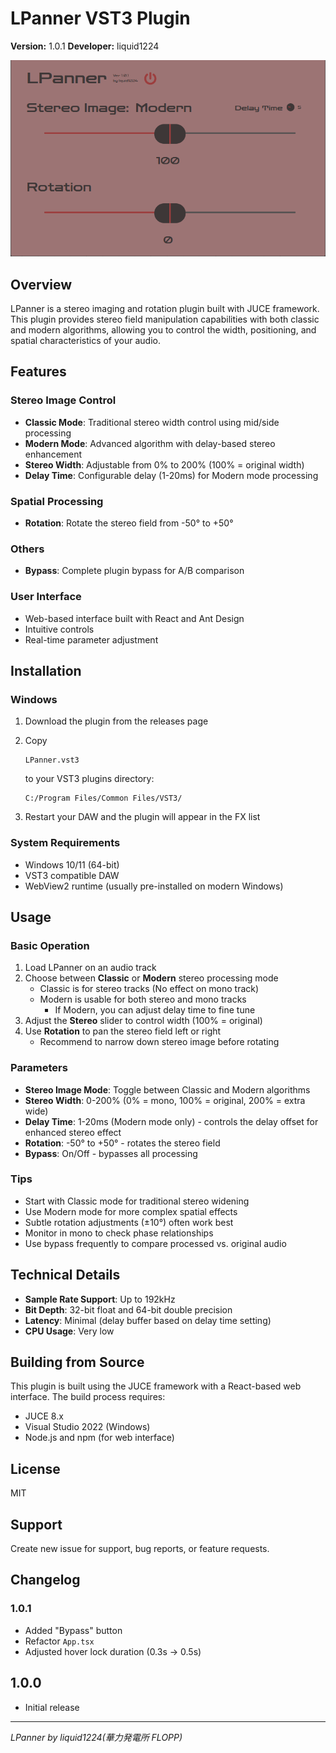 # LPanner VST3 Plugin

**Version:** 1.0.1
**Developer:** liquid1224

![screenshot](/Readme.assets/screenshot.png)

## Overview

LPanner is a stereo imaging and rotation plugin built with JUCE framework. This plugin provides stereo field manipulation capabilities with both classic and modern algorithms, allowing you to control the width, positioning, and spatial characteristics of your audio.

## Features

### Stereo Image Control

- **Classic Mode**: Traditional stereo width control using mid/side processing
- **Modern Mode**: Advanced algorithm with delay-based stereo enhancement
- **Stereo Width**: Adjustable from 0% to 200% (100% = original width)
- **Delay Time**: Configurable delay (1-20ms) for Modern mode processing

### Spatial Processing

- **Rotation**: Rotate the stereo field from -50° to +50°

### Others

- **Bypass**: Complete plugin bypass for A/B comparison

### User Interface

- Web-based interface built with React and Ant Design
- Intuitive controls
- Real-time parameter adjustment

## Installation

### Windows

1. Download the plugin from the releases page

2. Copy 

   ```
   LPanner.vst3
   ```

    to your VST3 plugins directory:

   ```
   C:/Program Files/Common Files/VST3/
   ```

3. Restart your DAW and the plugin will appear in the FX list

### System Requirements

- Windows 10/11 (64-bit)
- VST3 compatible DAW
- WebView2 runtime (usually pre-installed on modern Windows)

## Usage

### Basic Operation

1. Load LPanner on an audio track
2. Choose between **Classic** or **Modern** stereo processing mode
   - Classic is for stereo tracks (No effect on mono track)
   - Modern is usable for both stereo and mono tracks
     - If Modern, you can adjust delay time to fine tune
3. Adjust the **Stereo** slider to control width (100% = original)
4. Use **Rotation** to pan the stereo field left or right
   - Recommend to narrow down stereo image before rotating

### Parameters

- **Stereo Image Mode**: Toggle between Classic and Modern algorithms
- **Stereo Width**: 0-200% (0% = mono, 100% = original, 200% = extra wide)
- **Delay Time**: 1-20ms (Modern mode only) - controls the delay offset for enhanced stereo effect
- **Rotation**: -50° to +50° - rotates the stereo field
- **Bypass**: On/Off - bypasses all processing

### Tips

- Start with Classic mode for traditional stereo widening
- Use Modern mode for more complex spatial effects
- Subtle rotation adjustments (±10°) often work best
- Monitor in mono to check phase relationships
- Use bypass frequently to compare processed vs. original audio

## Technical Details

- **Sample Rate Support**: Up to 192kHz
- **Bit Depth**: 32-bit float and 64-bit double precision
- **Latency**: Minimal (delay buffer based on delay time setting)
- **CPU Usage**: Very low

## Building from Source

This plugin is built using the JUCE framework with a React-based web interface. The build process requires:

- JUCE 8.x
- Visual Studio 2022 (Windows)
- Node.js and npm (for web interface)

## License

MIT

## Support

Create new issue for support, bug reports, or feature requests.

## Changelog

### 1.0.1

- Added "Bypass" button
- Refactor `App.tsx`
- Adjusted hover lock duration (0.3s -> 0.5s)

## 1.0.0

- Initial release

------

*LPanner by liquid1224(華力発電所 FLOPP)*